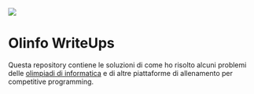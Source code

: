 <img src="https://i.ibb.co/QfdP6Y3/Olimpiade-italiane-informatica.png"></img>
# Olinfo WriteUps
Questa repository contiene le soluzioni di come ho risolto alcuni problemi delle <a href="https://training.olinfo.it">olimpiadi di informatica</a> e di altre piattaforme di allenamento per competitive programming.
